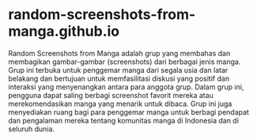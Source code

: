 # random-screenshots-from-manga.github.io
Random Screenshots from Manga adalah grup yang membahas dan membagikan gambar-gambar (screenshots) dari berbagai jenis manga. Grup ini terbuka untuk penggemar manga dari segala usia dan latar belakang dan bertujuan untuk memfasilitasi diskusi yang positif dan interaksi yang menyenangkan antara para anggota grup. Dalam grup ini, pengguna dapat saling berbagi screenshot favorit mereka atau merekomendasikan manga yang menarik untuk dibaca. Grup ini juga menyediakan ruang bagi para penggemar manga untuk berbagi pendapat dan pengalaman mereka tentang komunitas manga di Indonesia dan di seluruh dunia.
